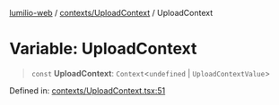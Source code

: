 [lumilio-web](../../../modules.md) / [contexts/UploadContext](../index.md) / UploadContext

# Variable: UploadContext

> `const` **UploadContext**: `Context`\<`undefined` \| `UploadContextValue`\>

Defined in: [contexts/UploadContext.tsx:51](https://github.com/EdwinZhanCN/Lumilio-Photos/blob/a7285497a028269d9cd6a31a72019f8b71eba616/web/src/contexts/UploadContext.tsx#L51)
